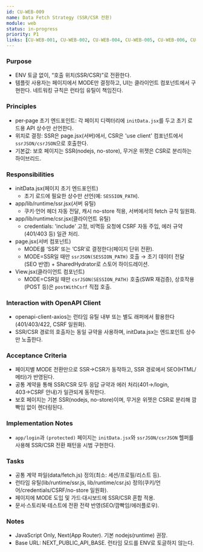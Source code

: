 ```yaml
---
id: CU-WEB-009
name: Data Fetch Strategy (SSR/CSR 전환)
module: web
status: in-progress
priority: P1
links: [CU-WEB-001, CU-WEB-002, CU-WEB-004, CU-WEB-005, CU-WEB-006, CU-WEB-008, CU-BE-001]
---
```


### Purpose
- ENV 토글 없이, “호출 위치(SSR/CSR)”로 전환한다.
- 템플릿 사용자는 페이지에서 MODE만 결정하고, UI는 클라이언트 컴포넌트에서 구현한다. 네트워킹 규칙은 런타임 유틸이 책임진다.

### Principles
- per‑page 초기 엔드포인트: 각 페이지 디렉터리에 `initData.jsx`를 두고 초기 로드용 API 상수만 선언한다.
- 위치로 결정: SSR은 page.jsx(서버)에서, CSR은 'use client' 컴포넌트에서 `ssrJSON/csrJSON`으로 호출한다.
- 기본값: 보호 페이지는 SSR(nodejs, no-store), 무거운 위젯은 CSR로 분리하는 하이브리드.

### Responsibilities
- initData.jsx(페이지 초기 엔드포인트)
  - 초기 로드에 필요한 상수만 선언(예: `SESSION_PATH`).
- app/lib/runtime/ssr.jsx(서버 유틸)
  - 쿠키·언어 헤더 자동 전달, 캐시 no-store 적용, 서버에서의 fetch 규칙 일원화.
- app/lib/runtime/csr.jsx(클라이언트 유틸)
  - credentials: 'include' 고정, 비멱등 요청에 CSRF 자동 주입, 에러 규약(401/403 등) 일관 처리.
- page.jsx(서버 컴포넌트)
  - MODE를 ‘SSR’ 또는 ‘CSR’로 결정한다(페이지 단위 전환).
  - MODE=SSR일 때만 `ssrJSON(SESSION_PATH)` 호출 → 초기 데이터 전달(SEO 반영) + SharedHydrator로 스토어 하이드레이션.
- View.jsx(클라이언트 컴포넌트)
  - MODE=CSR일 때만 `csrJSON(SESSION_PATH)` 호출(SWR 재검증), 상호작용(POST 등)은 `postWithCsrf` 직접 호출.

### Interaction with OpenAPI Client
- openapi-client-axios는 런타임 유틸 내부 또는 별도 래퍼에서 활용한다(401/403/422, CSRF 일원화).
- SSR/CSR 경로의 호출자는 동일 규약을 사용하며, initData.jsx는 엔드포인트 상수만 노출한다.

### Acceptance Criteria
- 페이지별 MODE 전환만으로 SSR→CSR가 동작하고, SSR 경로에서 SEO(HTML/메타)가 반영된다.
- 공통 계약을 통해 SSR/CSR 모두 응답 규약과 에러 처리(401→/login, 403→CSRF 안내)가 일관되게 동작한다.
- 보호 페이지는 기본 SSR(nodejs, no-store)이며, 무거운 위젯은 CSR로 분리해 깜빡임 없이 렌더링된다.

### Implementation Notes
- `app/login`과 `(protected)` 페이지는 `initData.jsx`와 `ssrJSON/csrJSON` 헬퍼를 사용해 SSR/CSR 전환 패턴을 시범 구현한다.

### Tasks
- 공통 계약 파일(data/fetch.js) 정의(최소: 세션/프로필/리스트 등).
- 런타임 유틸(lib/runtime/ssr.js, lib/runtime/csr.js) 정의(쿠키/언어/credentials/CSRF/no-store 일원화).
- 페이지에 MODE 도입 및 가드·대시보드에 SSR/CSR 혼합 적용.
- 문서·스토리북·테스트에 전환 전략 반영(SEO/깜빡임/에러플로우).

### Notes
- JavaScript Only, Next(App Router). 기본 nodejs(runtime) 권장.
- Base URL: NEXT_PUBLIC_API_BASE. 런타임 모드를 ENV로 토글하지 않는다.
